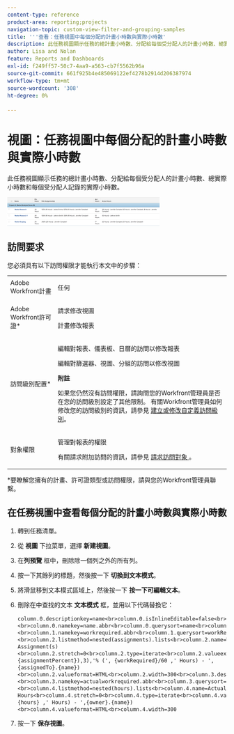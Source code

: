 ```yaml
---
content-type: reference
product-area: reporting;projects
navigation-topic: custom-view-filter-and-grouping-samples
title: '''查看：任務視圖中每個分配的計畫小時數與實際小時數'
description: 此任務視圖顯示任務的總計畫小時數、分配給每個受分配人的計畫小時數、總實際小時數和每個受分配人記錄的實際小時數。
author: Lisa and Nolan
feature: Reports and Dashboards
exl-id: f249ff57-50c7-4aa9-a563-cb7f5562b96a
source-git-commit: 661f925b4e485069122ef4278b2914d206387974
workflow-type: tm+mt
source-wordcount: '308'
ht-degree: 0%

---
```


# 視圖：任務視圖中每個分配的計畫小時數與實際小時數

此任務視圖顯示任務的總計畫小時數、分配給每個受分配人的計畫小時數、總實際小時數和每個受分配人記錄的實際小時數。

![multi_assignment_budget_vs_actual_for_tasks_png](assets/multi-assignment-budget-vs-actual-for-tasks-350x66.png)

## 訪問要求

您必須具有以下訪問權限才能執行本文中的步驟：

<table style="table-layout:auto"> 
 <col> 
 <col> 
 <tbody> 
  <tr> 
   <td role="rowheader">Adobe Workfront計畫</td> 
   <td> <p>任何</p> </td> 
  </tr> 
  <tr> 
   <td role="rowheader">Adobe Workfront許可證*</td> 
   <td> <p>請求修改視圖 </p>
   <p>計畫修改報表</p> </td> 
  </tr> 
  <tr> 
   <td role="rowheader">訪問級別配置*</td> 
   <td> <p>編輯對報表、儀表板、日曆的訪問以修改報表</p> <p>編輯對篩選器、視圖、分組的訪問以修改視圖</p> <p><b>附註</b>

如果您仍然沒有訪問權限，請詢問您的Workfront管理員是否在您的訪問級別設定了其他限制。 有關Workfront管理員如何修改您的訪問級別的資訊，請參見 <a href="../../../administration-and-setup/add-users/configure-and-grant-access/create-modify-access-levels.md" class="MCXref xref">建立或修改自定義訪問級別</a>。</p> </td>
</tr>  
  <tr> 
   <td role="rowheader">對象權限</td> 
   <td> <p>管理對報表的權限</p> <p>有關請求附加訪問的資訊，請參見 <a href="../../../workfront-basics/grant-and-request-access-to-objects/request-access.md" class="MCXref xref">請求訪問對象 </a>。</p> </td> 
  </tr> 
 </tbody> 
</table>

&#42;要瞭解您擁有的計畫、許可證類型或訪問權限，請與您的Workfront管理員聯繫。

## 在任務視圖中查看每個分配的計畫小時數與實際小時數

1. 轉到任務清單。
1. 從 **視圖** 下拉菜單，選擇 **新建視圖**。

1. 在&#x200B;**列預覽** 框中，刪除除一個列之外的所有列。
1. 按一下其餘列的標題，然後按一下 **切換到文本模式**。
1. 將滑鼠移到文本模式區域上，然後按一下 **按一下可編輯文本**。
1. 刪除在中查找的文本 **文本模式** 框，並用以下代碼替換它：

   ```
   column.0.descriptionkey=name<br>column.0.isInlineEditable=false<br>column.0.link.linkproperty.0.name=ID<br>column.0.link.linkproperty.0.valuefield=ID<br>column.0.link.linkproperty.0.valueformat=int<br>column.0.link.lookup=link.view<br>column.0.link.valuefield=objCode<br>column.0.link.valueformat=val<br>column.0.linkedname=direct<br>column.0.listsort=string(name)<br>column.0.namekey=name.abbr<br>column.0.querysort=name<br>column.0.section=0<br>column.0.shortview=false<br>column.0.stretch=0<br>column.0.valuefield=name<br>column.0.valueformat=HTML<br>column.0.width=150<br>column.1.descriptionkey=workrequired<br>column.1.isInlineEditable=false<br>column.1.linkedname=direct<br>column.1.listsort=doubleAsDouble(workRequired)<br>column.1.namekey=workrequired.abbr<br>column.1.querysort=workRequired<br>column.1.section=0<br>column.1.shortview=false<br>column.1.stretch=0<br>column.1.valuefield=workFieldLong<br>column.1.valueformat=compound<br>column.1.viewalias=workrequired<br>column.1.width=100<br>column.2.listdelimiter=<br>column.2.listmethod=nested(assignments).lists<br>column.2.name=Wrk Assignment(s)<br>column.2.stretch=0<br>column.2.type=iterate<br>column.2.valueexpression=CONCAT(right(CONCAT('~~~',{assignmentPercent}),3),'% (', {workRequired}/60 ,' Hours) - ',{assignedTo}.{name})<br>column.2.valueformat=HTML<br>column.2.width=300<br>column.3.descriptionkey=actualworkrequired<br>column.3.isInlineEditable=false<br>column.3.linkedname=direct<br>column.3.listsort=intAsInt(actualWorkRequired)<br>column.3.namekey=actualworkrequired.abbr<br>column.3.querysort=actualWork<br>column.3.section=0<br>column.3.shortview=false<br>column.3.stretch=100<br>column.3.valuefield=actualWorkFieldLong<br>column.3.valueformat=compound<br>column.3.viewalias=actualworkrequired<br>column.3.width=100<br>column.4.listdelimiter=<br>column.4.listmethod=nested(hours).lists<br>column.4.name=Actual Hours<br>column.4.stretch=0<br>column.4.type=iterate<br>column.4.valueexpression=CONCAT('(', {hours} ,' Hours) - ',{owner}.{name})<br>column.4.valueformat=HTML<br>column.4.width=300
   ```

1. 按一下 **保存視圖**。
